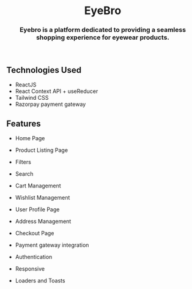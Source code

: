 # <h1 align="center"> EyeBro </h1>
<h3 align="center">Eyebro is a platform dedicated to providing a seamless shopping experience for eyewear products.</h3>
<br/>


## Technologies Used

- ReactJS
- React Context API + useReducer
- Tailwind CSS
- Razorpay payment gateway

## Features

- Home Page

- Product Listing Page

- Filters
- Search

- Cart Management

- Wishlist Management

- User Profile Page
- Address Management

- Checkout Page
- Payment gateway integration

- Authentication

- Responsive

- Loaders and Toasts



